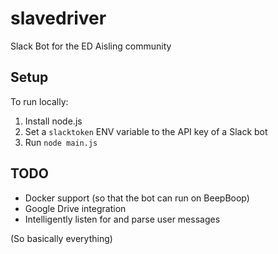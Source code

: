 # slavedriver
Slack Bot for the ED Aisling community

## Setup

To run locally:

1. Install node.js
2. Set a `slacktoken` ENV variable to the API key of a Slack bot
3. Run `node main.js`

## TODO

- Docker support (so that the bot can run on BeepBoop)
- Google Drive integration
- Intelligently listen for and parse user messages

(So basically everything)
